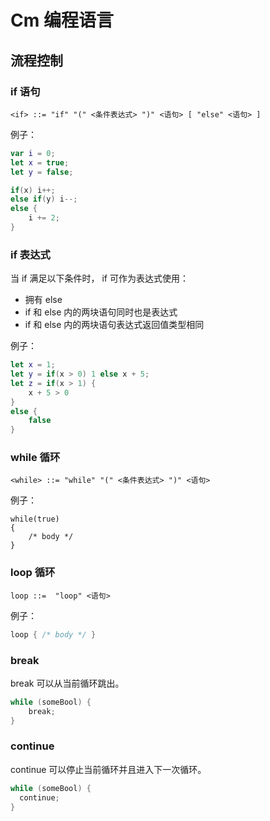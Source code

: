# Cm 编程语言

## 流程控制

### if 语句

```bnf
<if> ::= "if" "(" <条件表达式> ")" <语句> [ "else" <语句> ]
```

例子：

```swift
var i = 0;
let x = true;
let y = false;

if(x) i++;
else if(y) i--;
else {
	i += 2;
}
```

### if 表达式

当 if 满足以下条件时， if 可作为表达式使用：

+ 拥有 else
+ if 和 else 内的两块语句同时也是表达式
+ if 和 else 内的两块语句表达式返回值类型相同

例子：

```swift
let x = 1;
let y = if(x > 0) 1 else x + 5;
let z = if(x > 1) {
	x + 5 > 0
}
else {
	false
}
```

### while 循环

```bnf
<while> ::= "while" "(" <条件表达式> ")" <语句>
```

例子：

```cm
while(true)
{
	/* body */
}
```

### loop 循环

```bnf
loop ::=  "loop" <语句>
```

例子：

```scala
loop { /* body */ }
```

### break

break 可以从当前循环跳出。

```scala
while (someBool) {
	break;
}
```

### continue

continue 可以停止当前循环并且进入下一次循环。

```scala
while (someBool) {
  continue;
}
```

